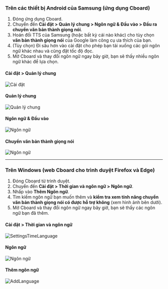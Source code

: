 ### Trên các thiết bị Android của Samsung (ứng dụng Cboard)

1. Đóng ứng dụng Cboard.
2. Chuyển đến **Cài đặt > Quản lý chung > Ngôn ngữ & Đầu vào > Đầu ra chuyển văn bản thành giọng nói**.
3. Hoán đổi TTS của Samsung (hoặc bất kỳ cái nào khác) cho tùy chọn **văn bản thành giọng nói** của Google làm công cụ ưa thích của bạn.
4. (Tùy chọn) Đi sâu hơn vào cài đặt cho phép bạn tải xuống các gói ngôn ngữ khác nhau và cũng đặt tốc độ đọc.
5. Mở Cboard và thay đổi ngôn ngữ ngay bây giờ, bạn sẽ thấy nhiều ngôn ngữ khác để lựa chọn.

#### Cài đặt > Quản lý chung

![Cài đặt](/images/moreLanguages/samsung_switch_tts_01.png "Cài đặt")

#### Quản lý chung

![Quản lý chung](/images/moreLanguages/samsung_switch_tts_02.png "Quản lý chung")

#### Ngôn ngữ & Đầu vào

![Ngôn ngữ](/images/moreLanguages/samsung_switch_tts_03.png "Ngôn ngữ")

#### Chuyển văn bản thành giọng nói

![Ngôn ngữ](/images/moreLanguages/samsung_switch_tts_04.png "Chuyển văn bản thành giọng nói")

---

### Trên Windows (web Cboard cho trình duyệt Firefox và Edge)

1. Đóng Cboard từ trình duyệt.
2. Chuyển đến **Cài đặt > Thời gian và ngôn ngữ > Ngôn ngữ**.
3. Nhấp vào **Thêm Ngôn ngữ**.
4. Tìm kiếm ngôn ngữ bạn muốn thêm và **kiểm tra xem tính năng chuyển văn bản thành giọng nói có được hỗ trợ không** (xem hình ảnh bên dưới).
5. Mở Cboard và thay đổi ngôn ngữ ngay bây giờ, bạn sẽ thấy các ngôn ngữ bạn đã thêm.

#### Cài đặt > Thời gian và ngôn ngữ

![SettingsTimeLanguage](/images/moreLanguages/windows_add_tts_01.png "Cài đặt> Thời gian và ngôn ngữ")

#### Ngôn ngữ

![Ngôn ngữ](/images/moreLanguages/windows_add_tts_02.png "Ngôn ngữ")

#### Thêm ngôn ngữ

![AddLanguage](/images/moreLanguages/windows_add_tts_03.png "Thêm ngôn ngữ")